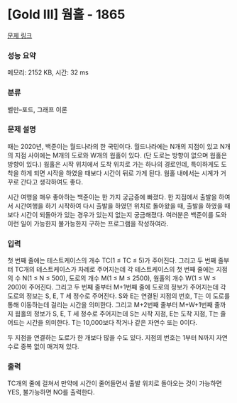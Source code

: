 # [Gold III] 웜홀 - 1865 

[문제 링크](https://www.acmicpc.net/problem/1865) 

### 성능 요약

메모리: 2152 KB, 시간: 32 ms

### 분류

벨만–포드, 그래프 이론

### 문제 설명

<p>때는 2020년, 백준이는 월드나라의 한 국민이다. 월드나라에는 N개의 지점이 있고 N개의 지점 사이에는 M개의 도로와 W개의 웜홀이 있다. (단 도로는 방향이 없으며 웜홀은 방향이 있다.) 웜홀은 시작 위치에서 도착 위치로 가는 하나의 경로인데, 특이하게도 도착을 하게 되면 시작을 하였을 때보다 시간이 뒤로 가게 된다. 웜홀 내에서는 시계가 거꾸로 간다고 생각하여도 좋다.</p>

<p>시간 여행을 매우 좋아하는 백준이는 한 가지 궁금증에 빠졌다. 한 지점에서 출발을 하여서 시간여행을 하기 시작하여 다시 출발을 하였던 위치로 돌아왔을 때, 출발을 하였을 때보다 시간이 되돌아가 있는 경우가 있는지 없는지 궁금해졌다. 여러분은 백준이를 도와 이런 일이 가능한지 불가능한지 구하는 프로그램을 작성하여라.</p>

### 입력 

 <p>첫 번째 줄에는 테스트케이스의 개수 TC(1 ≤ TC ≤ 5)가 주어진다. 그리고 두 번째 줄부터 TC개의 테스트케이스가 차례로 주어지는데 각 테스트케이스의 첫 번째 줄에는 지점의 수 N(1 ≤ N ≤ 500), 도로의 개수 M(1 ≤ M ≤ 2500), 웜홀의 개수 W(1 ≤ W ≤ 200)이 주어진다. 그리고 두 번째 줄부터 M+1번째 줄에 도로의 정보가 주어지는데 각 도로의 정보는 S, E, T 세 정수로 주어진다. S와 E는 연결된 지점의 번호, T는 이 도로를 통해 이동하는데 걸리는 시간을 의미한다. 그리고 M+2번째 줄부터 M+W+1번째 줄까지 웜홀의 정보가 S, E, T 세 정수로 주어지는데 S는 시작 지점, E는 도착 지점, T는 줄어드는 시간을 의미한다. T는 10,000보다 작거나 같은 자연수 또는 0이다.</p>

<p>두 지점을 연결하는 도로가 한 개보다 많을 수도 있다. 지점의 번호는 1부터 N까지 자연수로 중복 없이 매겨져 있다.</p>

### 출력 

 <p>TC개의 줄에 걸쳐서 만약에 시간이 줄어들면서 출발 위치로 돌아오는 것이 가능하면 YES, 불가능하면 NO를 출력한다.</p>

